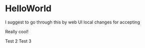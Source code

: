 # HelloWorld
I suggest to go through this by web UI
local changes for accepting

Really cool!

Test 2
Test 3 
